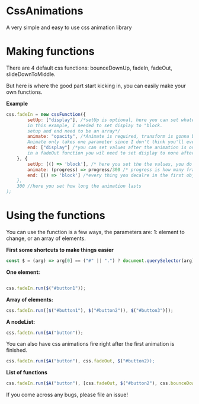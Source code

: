 # CssAnimations
A very simple and easy to use css animation library 

<h1> Making functions </h1>
  There are 4 default css functions: bounceDownUp, fadeIn, fadeOut, slideDownToMiddle.

But here is where the good part start kicking in, you can easily make your own functions.

**Example**
```js
css.fadeIn = new cssFunction({
        setUp: ["display"], /*setUp is optional, here you can set whatever you need to whatever you need,
        in this example, I needed to set display to "block.
        setup and end need to be an array*/
        animate: "opacity", /*Animate is required, transform is gonna be changed every frame.
        Animate only takes one parameter since I don't think you'll ever need to animate more than one thing */
        end: ["display"] /*you can set values after the animation is over. For example,
        in a fadeOut function you wil need to set display to none after */
    }, {
        setUp: [() => 'block'], /* here you set the the values, you do that with callback functions */
        animate: (progress) => progress/300 /* progress is how many frames have passed since the start */
        end: [() => 'block'] /*every thing you decalre in the first object needs to be declared in here as well"
    },
    300 //here you set how long the animation lasts
);
```
<h1>Using the functions</h1>

You can use the function is a few ways, the parameters are: 1: element to change, or an array of elements.

**First some shortcuts to make things easier**
```js
const $ = (arg) => arg[0] == ("#" || ".") ? document.querySelector(arg) : document.querySelectorAll(arg);
```
**One element:**

```js

css.fadeIn.run($("#button1"));
```
**Array of elements:**
```js
css.fadeIn.run([$("#button1"), $("#button2")), $("#button3")]);
```

**A nodeList:**
```js
css.fadeIn.run($A("button"));
```

You can also have css animations fire right after the first animation is finished.

```js
css.fadeIn.run($A("button"), css.fadeOut, $("#button2));
```

**List of functions**
```js
css.fadeIn.run($A("button"), [css.fadeOut, $("#button2"), css.bounceDownUp, $A("canvas")]);
```

If you come across any bugs, please file an issue!
